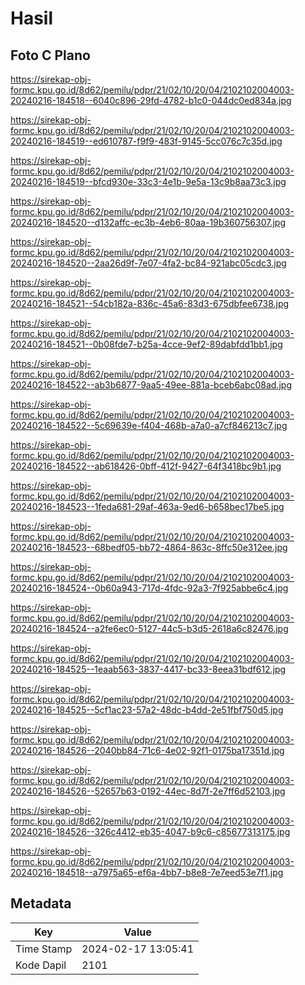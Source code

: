 # Hasil

## Foto C Plano

https://sirekap-obj-formc.kpu.go.id/8d62/pemilu/pdpr/21/02/10/20/04/2102102004003-20240216-184518--6040c896-29fd-4782-b1c0-044dc0ed834a.jpg

https://sirekap-obj-formc.kpu.go.id/8d62/pemilu/pdpr/21/02/10/20/04/2102102004003-20240216-184519--ed610787-f9f9-483f-9145-5cc076c7c35d.jpg

https://sirekap-obj-formc.kpu.go.id/8d62/pemilu/pdpr/21/02/10/20/04/2102102004003-20240216-184519--bfcd930e-33c3-4e1b-9e5a-13c9b8aa73c3.jpg

https://sirekap-obj-formc.kpu.go.id/8d62/pemilu/pdpr/21/02/10/20/04/2102102004003-20240216-184520--d132affc-ec3b-4eb6-80aa-19b360756307.jpg

https://sirekap-obj-formc.kpu.go.id/8d62/pemilu/pdpr/21/02/10/20/04/2102102004003-20240216-184520--2aa26d9f-7e07-4fa2-bc84-921abc05cdc3.jpg

https://sirekap-obj-formc.kpu.go.id/8d62/pemilu/pdpr/21/02/10/20/04/2102102004003-20240216-184521--54cb182a-836c-45a6-83d3-675dbfee6738.jpg

https://sirekap-obj-formc.kpu.go.id/8d62/pemilu/pdpr/21/02/10/20/04/2102102004003-20240216-184521--0b08fde7-b25a-4cce-9ef2-89dabfdd1bb1.jpg

https://sirekap-obj-formc.kpu.go.id/8d62/pemilu/pdpr/21/02/10/20/04/2102102004003-20240216-184522--ab3b6877-9aa5-49ee-881a-bceb6abc08ad.jpg

https://sirekap-obj-formc.kpu.go.id/8d62/pemilu/pdpr/21/02/10/20/04/2102102004003-20240216-184522--5c69639e-f404-468b-a7a0-a7cf846213c7.jpg

https://sirekap-obj-formc.kpu.go.id/8d62/pemilu/pdpr/21/02/10/20/04/2102102004003-20240216-184522--ab618426-0bff-412f-9427-64f3418bc9b1.jpg

https://sirekap-obj-formc.kpu.go.id/8d62/pemilu/pdpr/21/02/10/20/04/2102102004003-20240216-184523--1feda681-29af-463a-9ed6-b658bec17be5.jpg

https://sirekap-obj-formc.kpu.go.id/8d62/pemilu/pdpr/21/02/10/20/04/2102102004003-20240216-184523--68bedf05-bb72-4864-863c-8ffc50e312ee.jpg

https://sirekap-obj-formc.kpu.go.id/8d62/pemilu/pdpr/21/02/10/20/04/2102102004003-20240216-184524--0b60a943-717d-4fdc-92a3-7f925abbe6c4.jpg

https://sirekap-obj-formc.kpu.go.id/8d62/pemilu/pdpr/21/02/10/20/04/2102102004003-20240216-184524--a2fe6ec0-5127-44c5-b3d5-2618a6c82476.jpg

https://sirekap-obj-formc.kpu.go.id/8d62/pemilu/pdpr/21/02/10/20/04/2102102004003-20240216-184525--1eaab563-3837-4417-bc33-8eea31bdf612.jpg

https://sirekap-obj-formc.kpu.go.id/8d62/pemilu/pdpr/21/02/10/20/04/2102102004003-20240216-184525--5cf1ac23-57a2-48dc-b4dd-2e51fbf750d5.jpg

https://sirekap-obj-formc.kpu.go.id/8d62/pemilu/pdpr/21/02/10/20/04/2102102004003-20240216-184526--2040bb84-71c6-4e02-92f1-0175ba17351d.jpg

https://sirekap-obj-formc.kpu.go.id/8d62/pemilu/pdpr/21/02/10/20/04/2102102004003-20240216-184526--52657b63-0192-44ec-8d7f-2e7ff6d52103.jpg

https://sirekap-obj-formc.kpu.go.id/8d62/pemilu/pdpr/21/02/10/20/04/2102102004003-20240216-184526--326c4412-eb35-4047-b9c6-c85677313175.jpg

https://sirekap-obj-formc.kpu.go.id/8d62/pemilu/pdpr/21/02/10/20/04/2102102004003-20240216-184518--a7975a65-ef6a-4bb7-b8e8-7e7eed53e7f1.jpg


## Metadata

| Key        | Value               |
| ---------- | ------------------- |
| Time Stamp | 2024-02-17 13:05:41 |
| Kode Dapil | 2101                |



